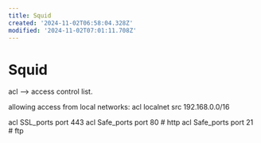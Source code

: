 ```yaml
---
title: Squid
created: '2024-11-02T06:58:04.328Z'
modified: '2024-11-02T07:01:11.708Z'
---
```


# Squid

acl --> access control list.

allowing access from local networks:
  acl localnet src 192.168.0.0/16 

acl SSL_ports port 443
acl Safe_ports port 80          # http
acl Safe_ports port 21          # ftp


